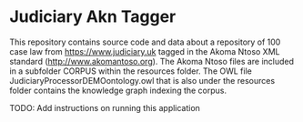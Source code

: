# Judiciary Akn Tagger
This repository contains source code and data about a repository of 100 case law from https://www.judiciary.uk tagged 
in the Akoma Ntoso XML standard (http://www.akomantoso.org). The Akoma Ntoso files are included in a subfolder 
CORPUS within the resources folder. The OWL file JudiciaryProcessorDEMOontology.owl that is also under the resources 
folder  contains the knowledge graph indexing the corpus.

TODO: Add instructions on running this application